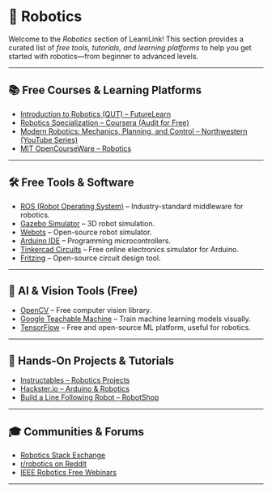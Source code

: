 # 🤖 Robotics

Welcome to the *Robotics* section of LearnLink! This section provides a curated list of *free tools, tutorials, and learning platforms* to help you get started with robotics—from beginner to advanced levels.

---

## 📚 Free Courses & Learning Platforms

- [Introduction to Robotics (QUT) – FutureLearn](https://www.futurelearn.com/courses/introduction-to-robotics)  
- [Robotics Specialization – Coursera (Audit for Free)](https://www.coursera.org/specializations/robotics)  
- [Modern Robotics: Mechanics, Planning, and Control – Northwestern (YouTube Series)](https://www.youtube.com/playlist?list=PL2D06FAF3EFD1EF16)  
- [MIT OpenCourseWare – Robotics](https://ocw.mit.edu/courses/find-by-topic/#cat=engineering&subcat=mechanicalengineering&spec=robotics)

---

## 🛠️ Free Tools & Software

- [ROS (Robot Operating System)](https://www.ros.org/) – Industry-standard middleware for robotics.
- [Gazebo Simulator](http://gazebosim.org/) – 3D robot simulation.
- [Webots](https://cyberbotics.com/) – Open-source robot simulator.
- [Arduino IDE](https://www.arduino.cc/en/software) – Programming microcontrollers.
- [Tinkercad Circuits](https://www.tinkercad.com/) – Free online electronics simulator for Arduino.
- [Fritzing](https://fritzing.org/) – Open-source circuit design tool.

---

## 🧠 AI & Vision Tools (Free)

- [OpenCV](https://opencv.org/releases/) – Free computer vision library.
- [Google Teachable Machine](https://teachablemachine.withgoogle.com/) – Train machine learning models visually.
- [TensorFlow](https://www.tensorflow.org/) – Free and open-source ML platform, useful for robotics.

---

## 🧪 Hands-On Projects & Tutorials

- [Instructables – Robotics Projects](https://www.instructables.com/howto/robotics/)
- [Hackster.io – Arduino & Robotics](https://www.hackster.io/)
- [Build a Line Following Robot – RobotShop](https://www.robotshop.com/community/forum/t/line-following-robot-tutorial/13072)

---

## 🎓 Communities & Forums

- [Robotics Stack Exchange](https://robotics.stackexchange.com/)
- [r/robotics on Reddit](https://www.reddit.com/r/robotics/)
- [IEEE Robotics Free Webinars](https://www.ieee-ras.org/education/webinars)

---
